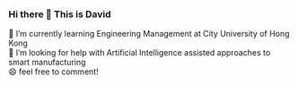 ### Hi there 👋 This is David <br />

🌱 I’m currently learning Engineering Management at City University of Hong Kong <br /> 
🤔 I’m looking for help with Artificial Intelligence assisted approaches to smart manufacturing<br />
😄 feel free to comment!
<!--
**nwpuwzy/nwpuwzy** is a ✨ _special_ ✨ repository because its `README.md` (this file) appears on your GitHub profile.

Here are some ideas to get you started:

- 🔭 I’m currently working on ...
- 🌱 I’m currently learning ...
- 👯 I’m looking to collaborate on ...
- 🤔 I’m looking for help with ...
- 💬 Ask me about ...
- 📫 How to reach me: ...
- 😄 Pronouns: ...
- ⚡ Fun fact: ...
-->
